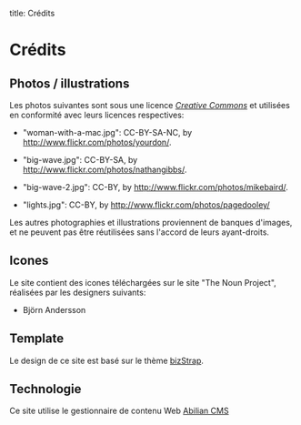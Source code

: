 title: Crédits

# Crédits

## Photos / illustrations

Les photos suivantes sont sous une licence
<em>[Creative Commons](http://creativecommons.org/)</em> et utilisées en
conformité avec leurs licences respectives:

- "woman-with-a-mac.jpg": CC-BY-SA-NC, by <http://www.flickr.com/photos/yourdon/>.

- "big-wave.jpg": CC-BY-SA, by <http://www.flickr.com/photos/nathangibbs/>.

- "big-wave-2.jpg": CC-BY, by <http://www.flickr.com/photos/mikebaird/>.

- "lights.jpg": CC-BY, by <http://www.flickr.com/photos/pagedooley/>

Les autres photographies et illustrations proviennent de banques d'images, et
ne peuvent pas être réutilisées sans l'accord de leurs ayant-droits.

## Icones

Le site contient des icones téléchargées sur le site "The Noun Project", réalisées par les designers suivants:

- Björn Andersson



## Template

Le design de ce site est basé sur le thème [bizStrap](https://wrapbootstrap.com/theme/bizstrap-clean-modern-business-theme-WB0025522).

## Technologie

Ce site utilise le gestionnaire de contenu Web [Abilian CMS](/)